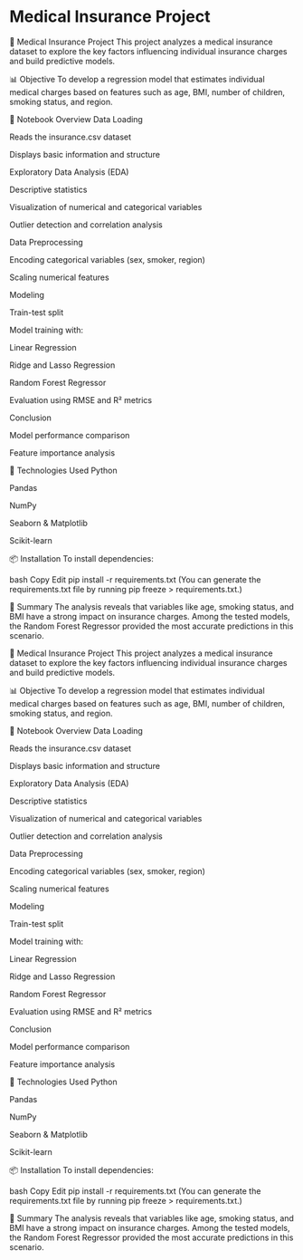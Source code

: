 # Medical Insurance Project

🏥 Medical Insurance Project
This project analyzes a medical insurance dataset to explore the key factors influencing individual insurance charges and build predictive models.

📊 Objective
To develop a regression model that estimates individual medical charges based on features such as age, BMI, number of children, smoking status, and region.

📁 Notebook Overview
Data Loading

Reads the insurance.csv dataset

Displays basic information and structure

Exploratory Data Analysis (EDA)

Descriptive statistics

Visualization of numerical and categorical variables

Outlier detection and correlation analysis

Data Preprocessing

Encoding categorical variables (sex, smoker, region)

Scaling numerical features

Modeling

Train-test split

Model training with:

Linear Regression

Ridge and Lasso Regression

Random Forest Regressor

Evaluation using RMSE and R² metrics

Conclusion

Model performance comparison

Feature importance analysis

🧰 Technologies Used
Python

Pandas

NumPy

Seaborn & Matplotlib

Scikit-learn

📦 Installation
To install dependencies:

bash
Copy
Edit
pip install -r requirements.txt
(You can generate the requirements.txt file by running pip freeze > requirements.txt.)

🧠 Summary
The analysis reveals that variables like age, smoking status, and BMI have a strong impact on insurance charges. Among the tested models, the Random Forest Regressor provided the most accurate predictions in this scenario.

🏥 Medical Insurance Project
This project analyzes a medical insurance dataset to explore the key factors influencing individual insurance charges and build predictive models.

📊 Objective
To develop a regression model that estimates individual medical charges based on features such as age, BMI, number of children, smoking status, and region.

📁 Notebook Overview
Data Loading

Reads the insurance.csv dataset

Displays basic information and structure

Exploratory Data Analysis (EDA)

Descriptive statistics

Visualization of numerical and categorical variables

Outlier detection and correlation analysis

Data Preprocessing

Encoding categorical variables (sex, smoker, region)

Scaling numerical features

Modeling

Train-test split

Model training with:

Linear Regression

Ridge and Lasso Regression

Random Forest Regressor

Evaluation using RMSE and R² metrics

Conclusion

Model performance comparison

Feature importance analysis

🧰 Technologies Used
Python

Pandas

NumPy

Seaborn & Matplotlib

Scikit-learn

📦 Installation
To install dependencies:

bash
Copy
Edit
pip install -r requirements.txt
(You can generate the requirements.txt file by running pip freeze > requirements.txt.)

🧠 Summary
The analysis reveals that variables like age, smoking status, and BMI have a strong impact on insurance charges. Among the tested models, the Random Forest Regressor provided the most accurate predictions in this scenario.